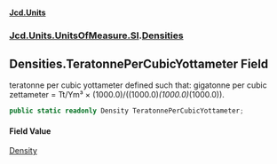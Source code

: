 #### [Jcd.Units](index.md 'index')

### [Jcd.Units.UnitsOfMeasure.SI](Jcd.Units.UnitsOfMeasure.SI.md 'Jcd.Units.UnitsOfMeasure.SI').[Densities](Densities.md 'Jcd.Units.UnitsOfMeasure.SI.Densities')

## Densities.TeratonnePerCubicYottameter Field

teratonne per cubic yottameter defined such that: gigatonne per cubic zettameter = Tt/Ym³ ×
(1000.0)/((1000.0)*(1000.0)*(1000.0)).

```csharp
public static readonly Density TeratonnePerCubicYottameter;
```

#### Field Value

[Density](Density.md 'Jcd.Units.UnitTypes.Density')